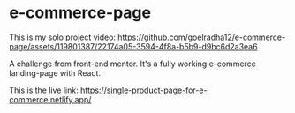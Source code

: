 # e-commerce-page
This is my solo project video:
https://github.com/goelradha12/e-commerce-page/assets/119801387/22174a05-3594-4f8a-b5b9-d9bc6d2a3ea6

A challenge from front-end mentor. It's a fully working e-commerce landing-page with React.

This is the live link:
https://single-product-page-for-e-commerce.netlify.app/
